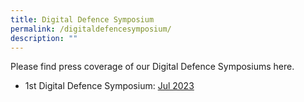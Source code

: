 ```yaml
---
title: Digital Defence Symposium
permalink: /digitaldefencesymposium/
description: ""
---
```

Please find press coverage of our Digital Defence Symposiums here.

*   1st Digital Defence Symposium: [Jul 2023](https://cms.isomer.gov.sg/firstdigitaldefencesymposium/)
